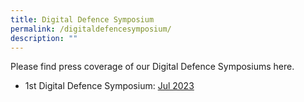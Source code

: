 ```yaml
---
title: Digital Defence Symposium
permalink: /digitaldefencesymposium/
description: ""
---
```

Please find press coverage of our Digital Defence Symposiums here.

*   1st Digital Defence Symposium: [Jul 2023](https://cms.isomer.gov.sg/firstdigitaldefencesymposium/)
